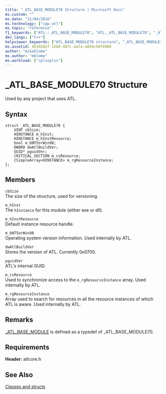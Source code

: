```yaml
---
title: "_ATL_BASE_MODULE70 Structure | Microsoft Docs"
ms.custom: ""
ms.date: "11/04/2016"
ms.technology: ["cpp-atl"]
ms.topic: "reference"
f1_keywords: ["ATL::_ATL_BASE_MODULE70", "ATL._ATL_BASE_MODULE70", "_ATL_BASE_MODULE70"]
dev_langs: ["C++"]
helpviewer_keywords: ["ATL_BASE_MODULE70 structure", "_ATL_BASE_MODULE70 structure"]
ms.assetid: 4539282f-15b8-4d7c-aafa-a85dc56f4980
author: "mikeblome"
ms.author: "mblome"
ms.workload: ["cplusplus"]
---
```

# _ATL_BASE_MODULE70 Structure

Used by any project that uses ATL.

## Syntax

```
struct _ATL_BASE_MODULE70 {
    UINT cbSize;
    HINSTANCE m_hInst;
    HINSTANCE m_hInstResource;
    bool m_bNT5orWin98;
    DWORD dwAtlBuildVer;
    GUID* pguidVer;
    CRITICAL_SECTION m_csResource;
    CSimpleArray<HINSTANCE> m_rgResourceInstance;
};
```

## Members

`cbSize`  
The size of the structure, used for versioning.

`m_hInst`  
The `hInstance` for this module (either exe or dll).

`m_hInstResource`  
Default instance resource handle.

`m_bNT5orWin98`  
Operating system version information. Used internally by ATL.

`dwAtlBuildVer`  
Stores the version of ATL. Currently 0x0700.

`pguidVer`  
ATL's internal GUID.

`m_csResource`  
Used to synchronize access to the `m_rgResourceInstance` array. Used internally by ATL.

`m_rgResourceInstance`  
Array used to search for resources in all the resource instances of which ATL is aware. Used internally by ATL.

## Remarks

[_ATL_BASE_MODULE](atl-typedefs.md#_atl_base_module) is defined as a typedef of _ATL_BASE_MODULE70.

## Requirements

**Header:** atlcore.h

## See Also

[Classes and structs](../../atl/reference/atl-classes.md)

